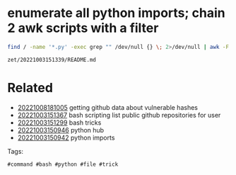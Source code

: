 # enumerate all python imports; chain 2 awk scripts with a filter
```bash
find / -name '*.py' -exec grep "" /dev/null {} \; 2>/dev/null | awk -F: '$2 ~ /import/ {print $1 "\t" $2}' | awk '{print $1,$3}'
```

` zet/20221003151339/README.md `

# Related

- [20221008181005](/zet/20221008181005/README.md) getting github data about vulnerable hashes
- [20221003151367](/zet/20221003151367/README.md) bash scripting list public github repositories for user
- [20221003151299](/zet/20221003151299/README.md) bash tricks
- [20221003150946](/zet/20221003150946/README.md) python hub
- [20221003150942](/zet/20221003150942/README.md) python imports

Tags:

    #command #bash #python #file #trick
